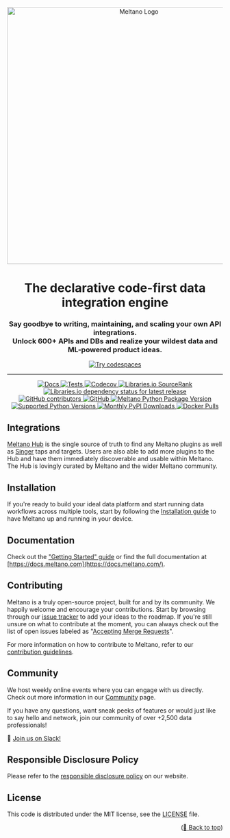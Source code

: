 <div id="top"></div>
<div align="center">
  <picture align="center" with="600">
    <source media="(prefers-color-scheme: dark)" srcset="https://user-images.githubusercontent.com/5394188/228290090-d8a1bfe4-988e-49ef-9f2f-a86f2b014536.svg">
    <source media="(prefers-color-scheme: light)" srcset="https://user-images.githubusercontent.com/5394188/228290103-94d79298-cd85-4918-862b-97add5bc7f54.svg">
  <img alt="Meltano Logo" src="https://user-images.githubusercontent.com/5394188/228290103-94d79298-cd85-4918-862b-97add5bc7f54.svg" width="600"/>
  </picture>
</div>

<h1 align="center">The declarative code-first data integration engine</h1>
<h3 align="center">Say goodbye to writing, maintaining, and scaling your own API integrations.<br>Unlock 600+ APIs and DBs and realize your wildest data and ML-powered product ideas.</h3>

<div align="center">
<a href="https://meltano.com/demo">
<img alt="Try codespaces" src="https://img.shields.io/static/v1?label=&message=Try live demo with Codespaces&color=02a5a5&style=for-the-badge&logo=github"/>
</a>
</div>

---

<div align="center">
<a href="https://docs.meltano.com/">
<img alt="Docs" src="https://img.shields.io/website?down_color=red&down_message=offline&label=Docs&up_color=blue&up_message=online&url=https%3A%2F%2Fdocs.meltano.com%2F"/>
</a>
<a href="https://github.com/meltano/meltano/actions/workflows/test.yml?query=branch%3Amain">
<img alt="Tests" src="https://github.com/meltano/meltano/actions/workflows/test.yml/badge.svg"/>
</a>
<a href="https://codecov.io/github/meltano/meltano">
<img alt="Codecov" src="https://codecov.io/gh/meltano/meltano/branch/main/graph/badge.svg"/>
</a>
<a href="https://libraries.io/pypi/meltano/sourcerank">
<img alt="Libraries.io SourceRank" src="https://img.shields.io/librariesio/sourcerank/pypi/meltano?label=SourceRank"/>
</a>
<a href="https://libraries.io/pypi/meltano">
<img alt="Libraries.io dependency status for latest release" src="https://img.shields.io/librariesio/release/pypi/meltano?label=Dependencies"/>
</a>
</div>

<div align="center">
<a href="https://github.com/meltano/meltano/graphs/contributors">
<img alt="GitHub contributors" src="https://img.shields.io/github/contributors/meltano/meltano?label=Contributors"/>
</a>
<a href="https://github.com/meltano/meltano/blob/main/LICENSE">
<img alt="GitHub" src="https://img.shields.io/github/license/meltano/meltano?color=blue&label=License"/>
</a>
<a href="https://pypi.org/project/meltano/">
<img alt="Meltano Python Package Version" src="https://img.shields.io/pypi/v/meltano?label=Version"/>
</a>
<a href="https://pypi.org/project/meltano/">
<img alt="Supported Python Versions" src="https://img.shields.io/pypi/pyversions/meltano?label=Python"/>
</a>
<a href="https://pypi.org/project/meltano/">
<img alt="Monthly PyPI Downloads" src="https://img.shields.io/pypi/dm/meltano?label=PyPI%20Downloads"/>
</a>
<a href="https://hub.docker.com/r/meltano/meltano">
<img alt="Docker Pulls" src="https://img.shields.io/docker/pulls/meltano/meltano?label=Docker%20Pulls"/>
</a>
</div>

Integrations
------------

[Meltano Hub](https://hub.meltano.com/) is the single source of truth to find any Meltano plugins as well as [Singer](https://singer.io/) taps and targets. Users are also able to add more plugins to the Hub and have them immediately discoverable and usable within Meltano. The Hub is lovingly curated by Meltano and the wider Meltano community.

Installation
------------

If you're ready to build your ideal data platform and start running data workflows across multiple tools, start by following the [Installation guide](https://docs.meltano.com/getting-started/installation) to have Meltano up and running in your device.

Documentation
-------------

Check out the ["Getting Started" guide](https://docs.meltano.com/getting-started) or find the full documentation at [https://docs.meltano.com](https://docs.meltano.com/).

Contributing
------------

Meltano is a truly open-source project, built for and by its community. We happily welcome and encourage your contributions. Start by browsing through our [issue tracker](https://github.com/meltano/meltano/issues?q=is%3Aopen+is%3Aissue) to add your ideas to the roadmap. If you're still unsure on what to contribute at the moment, you can always check out the list of open issues labeled as "[Accepting Merge Requests](https://github.com/meltano/meltano/issues?q=is%3Aopen+is%3Aissue+label%3A%22accepting+merge+requests%22)".

For more information on how to contribute to Meltano, refer to our [contribution guidelines](https://docs.meltano.com/contribute/).

Community
---------

We host weekly online events where you can engage with us directly. Check out more information in our [Community](https://meltano.com/community/) page.

If you have any questions, want sneak peeks of features or would just like to say hello and network, join our community of over +2,500 data professionals!

👋 [Join us on Slack!](https://meltano.com/slack)

Responsible Disclosure Policy
-----------------------------

Please refer to the [responsible disclosure policy](https://docs.meltano.com/the-project/responsible-disclosure) on our website.

License
-------

This code is distributed under the MIT license, see the [LICENSE](https://github.com/meltano/meltano/blob/main/LICENSE) file.
<p align="right">(<a href="#top">🔼 Back to top</a>)</p>
